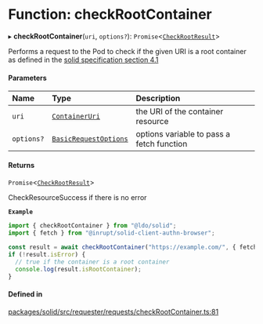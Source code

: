# Function: checkRootContainer

▸ **checkRootContainer**(`uri`, `options?`): `Promise`\<[`CheckRootResult`](../types/CheckRootResult.md)\>

Performs a request to the Pod to check if the given URI is a root container
as defined in the [solid specification section 4.1](https://solidproject.org/TR/protocol#storage-resource)

#### Parameters

| Name | Type | Description |
| :------ | :------ | :------ |
| `uri` | [`ContainerUri`](../types/ContainerUri.md) | the URI of the container resource |
| `options?` | [`BasicRequestOptions`](../interfaces/BasicRequestOptions.md) | options variable to pass a fetch function |

#### Returns

`Promise`\<[`CheckRootResult`](../types/CheckRootResult.md)\>

CheckResourceSuccess if there is no error

**`Example`**

```typescript
import { checkRootContainer } from "@ldo/solid";
import { fetch } from "@inrupt/solid-client-authn-browser";

const result = await checkRootContainer("https://example.com/", { fetch });
if (!result.isError) {
  // true if the container is a root container
  console.log(result.isRootContainer);
}
```

#### Defined in

[packages/solid/src/requester/requests/checkRootContainer.ts:81](https://github.com/o-development/ldo/blob/c70613a/packages/solid/src/requester/requests/checkRootContainer.ts#L81)
